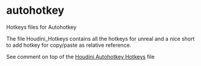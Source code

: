 # autohotkey
 Hotkeys files for Autohotkey  

 The file Houdini_Hotkeys contains all the hotkeys for unreal and a nice short to add hotkey for copy/paste as relative reference.  

 See comment on top of the [Houdini Autohotkey Hotkeys](autohotkey/Houdini_Hotkeys.ahk) file
